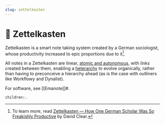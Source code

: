 ```yaml
---
slug: zettelkasten
---
```


# :notebook: Zettelkasten

Zettelkasten is a smart note taking system created by a German sociologist, whose productivity increased to epic proportions due to it[^dclear]. 

All notes in a Zettelkasten are linear, [atomic and autonomous](https://neuron.zettel.page/atomic), with links created between them, enabling a [heterarchy](https://neuron.zettel.page/heterarchy) to evolve organically, rather than having to preconceive a hierarchy ahead (as is the case with outliners like Workflowy and Dynalist).

For software, see [[Emanote]]#.

```query
children:.
```

[^dclear]: To learn more, read [Zettelkasten — How One German Scholar Was So Freakishly Productive](https://writingcooperative.com/zettelkasten-how-one-german-scholar-was-so-freakishly-productive-997e4e0ca125) by David Clear.
